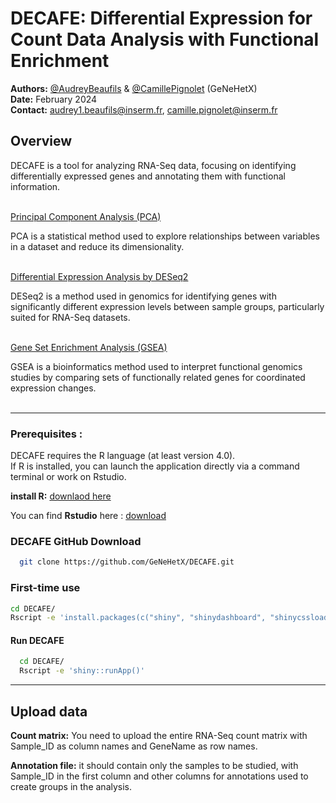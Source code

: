 # DECAFE: Differential Expression for Count Data Analysis with Functional Enrichment

**Authors:** [@AudreyBeaufils](https://github.com/AudreyBeaufils) & [@CamillePignolet](https://github.com/CamillePignolet) (GeNeHetX)  
**Date:** February 2024  
**Contact:** [audrey1.beaufils@inserm.fr](mailto:audrey1.beaufils@inserm.fr), [camille.pignolet@inserm.fr](mailto:camille.pignolet@inserm.fr)  

## Overview
DECAFE is a tool for analyzing RNA-Seq data, focusing on identifying differentially expressed genes and annotating them with functional information.<br><br>

  <ins>Principal Component Analysis (PCA)<ins><br>
  
  PCA is a statistical method used to explore relationships between variables in a dataset and reduce its dimensionality.<br><br>

  <ins>Differential Expression Analysis by DESeq2<ins><br>
  
  DESeq2 is a method used in genomics for identifying genes with significantly different expression levels between sample groups, particularly suited for RNA-Seq datasets.<br><br>

  <ins>Gene Set Enrichment Analysis (GSEA)<ins><br>
  
  GSEA is a bioinformatics method used to interpret functional genomics studies by comparing sets of functionally related genes for coordinated expression changes.<br><br>

___________________________________
### Prerequisites : 
DECAFE requires the R language (at least version 4.0).<br>
If R is installed, you can launch the application directly via a command terminal or work on Rstudio.

**install R:** [downlaod here](https://cran.r-project.org/)

You can find **Rstudio** here : [download](https://posit.co/download/rstudio-desktop/)

### DECAFE GitHub Download 
```bash
  git clone https://github.com/GeNeHetX/DECAFE.git

```
### First-time use
```bash
cd DECAFE/
Rscript -e 'install.packages(c("shiny", "shinydashboard", "shinycssloaders", "plotly", "DT")); shiny::runApp()'
```

#### Run DECAFE 
```bash
  cd DECAFE/
  Rscript -e 'shiny::runApp()'
```
___________________________________

## Upload data
**Count matrix:** You need to upload the entire RNA-Seq count matrix with Sample_ID as column names and GeneName as row names.<br>

**Annotation file:** it should contain only the samples to be studied, with Sample_ID in the first column and other columns for annotations used to create groups in the analysis.
